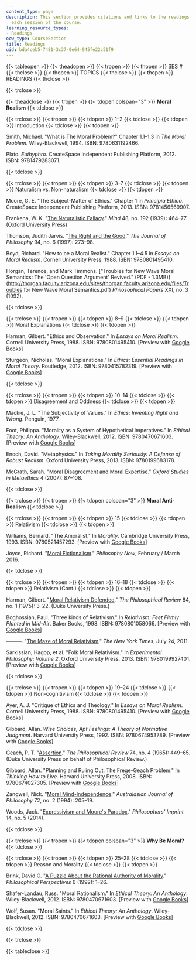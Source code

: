 ```yaml
---
content_type: page
description: This section provides citations and links to the readings assigned for
  each session of the course.
learning_resource_types:
- Readings
ocw_type: CourseSection
title: Readings
uid: bda4ceb5-7481-3c37-0e64-945fe22c51f9
---
```


{{< tableopen >}}
{{< theadopen >}}
{{< tropen >}}
{{< thopen >}}
SES #
{{< thclose >}}
{{< thopen >}}
TOPICS
{{< thclose >}}
{{< thopen >}}
READINGS
{{< thclose >}}

{{< trclose >}}

{{< theadclose >}}
{{< tropen >}}
{{< tdopen colspan="3" >}}
**Moral Realism**
{{< tdclose >}}

{{< trclose >}}
{{< tropen >}}
{{< tdopen >}}
1–2
{{< tdclose >}}
{{< tdopen >}}
Introduction
{{< tdclose >}}
{{< tdopen >}}


Smith, Michael. "What is The Moral Problem?" Chapter 1.1–1.3 in _The Moral Problem_. Wiley-Blackwell, 1994. ISBN: 9780631192466.

Plato. _Euthyphro_. CreateSpace Independent Publishing Platform, 2012. ISBN: 9781479283071.


{{< tdclose >}}

{{< trclose >}}
{{< tropen >}}
{{< tdopen >}}
3–7
{{< tdclose >}}
{{< tdopen >}}
Naturalism vs. Non-naturalism
{{< tdclose >}}
{{< tdopen >}}


Moore, G. E. "The Subject-Matter of Ethics." Chapter 1 in _Principia Ethica_. CreateSpace Independent Publishing Platform, 2013. ISBN: 9781456569907.

Frankena, W. K. "[The Naturalistic Fallacy](http://www.jstor.org/stable/2250706)." _Mind_ 48, no. 192 (1939): 464–77. (Oxford University Press)

Thomson, Judith Jarvis. "[The Right and the Good](http://dx.doi.org/10.2307/2564542)." _The Journal of Philosophy_ 94, no. 6 (1997): 273–98.

Boyd, Richard. "How to be a Moral Realist." Chapter 1.1–4.5 in _Essays on Moral Realism_. Cornell University Press, 1988. ISBN: 9780801495410.

Horgan, Terence, and Mark Timmons. ["Troubles for New Wave Moral Semantics: The 'Open Question Argument' Revived." (PDF - 1.3MB)](http://thorgan.faculty.arizona.edu/sites/thorgan.faculty.arizona.edu/files/Troubles for New Wave Moral Semantics.pdf) _Philosophical Papers_ XXI, no. 3 (1992).


{{< tdclose >}}

{{< trclose >}}
{{< tropen >}}
{{< tdopen >}}
8–9
{{< tdclose >}}
{{< tdopen >}}
Moral Explanations
{{< tdclose >}}
{{< tdopen >}}


Harman, Gilbert. "Ethics and Observation." In _Essays on Moral Realism_. Cornell University Press, 1988. ISBN: 9780801495410. \[Preview with [Google Books](http://books.google.com/books?id=-msmrkE-67IC&pg=PA119#v=onepage)\]

Sturgeon, Nicholas. "Moral Explanations." In _Ethics: Essential Readings in Moral Theory_. Routledge, 2012. ISBN: 9780415782319. \[Preview with [Google Books](http://books.google.com/books?id=KaHbCgAAQBAJ&pg=PA164#v=onepage)\]


{{< tdclose >}}

{{< trclose >}}
{{< tropen >}}
{{< tdopen >}}
10–14
{{< tdclose >}}
{{< tdopen >}}
Disagreement and Oddness
{{< tdclose >}}
{{< tdopen >}}


Mackie, J. L. "The Subjectivity of Values." In _Ethics: Inventing Right and Wrong_. Penguin, 1977.

Foot, Philippa. "Morality as a System of Hypothetical Imperatives." In _Ethical Theory: An Anthology_. Wiley-Blackwell, 2012. ISBN: 9780470671603. \[Preview with [Google Books](http://books.google.com/books?id=P-1CpL6XDTYC&pg=PA138#v=onepage)\]

Enoch, David. "Metaphysics." In _Taking Morality Seriously: A Defense of Robust Realism_. Oxford University Press, 2013. ISBN: 9780199683178.

McGrath, Sarah. "[Moral Disagreement and Moral Expertise](http://philpapers.org/rec/MCGMDA)." _Oxford Studies in Metaethics_ 4 (2007): 87–108.


{{< tdclose >}}

{{< trclose >}}
{{< tropen >}}
{{< tdopen colspan="3" >}}
**Moral Anti-Realism**
{{< tdclose >}}

{{< trclose >}}
{{< tropen >}}
{{< tdopen >}}
15
{{< tdclose >}}
{{< tdopen >}}
Relativism
{{< tdclose >}}
{{< tdopen >}}


Williams, Bernard. "The Amoralist." In _Morality_. Cambridge University Press, 1993. ISBN: 9780521457293. \[Preview with [Google Books](http://books.google.com/books?id=CPlEQ36EJw0C&pg=PA3#v=onepage)\]

Joyce, Richard. "[Moral Fictionalism](https://philosophynow.org/issues/82/Moral_Fictionalism)." _Philosophy Now_, February / March 2016.


{{< tdclose >}}

{{< trclose >}}
{{< tropen >}}
{{< tdopen >}}
16–18
{{< tdclose >}}
{{< tdopen >}}
Relativism (Cont.)
{{< tdclose >}}
{{< tdopen >}}


Harman, Gilbert. "[Moral Relativism Defended](http://www.jstor.org/stable/2184078)." _The Philosophical Review_ 84, no. 1 (1975): 3–22. (Duke University Press.)

Boghossian, Paul. "Three kinds of Relativism." In _Relativism: Feet Firmly Planted in Mid-Air_. Baker Books, 1998. ISBN: 9780801058066. \[Preview with [Google Books](http://books.google.com/books?id=JulBONF0BKMC&pg=PA36#v=onepage)\]

———. "[The Maze of Moral Relativism](http://opinionator.blogs.nytimes.com/2011/07/24/the-maze-of-moral-relativism/?_r=0)," _The New York Times_, July 24, 2011.

Sarkissian, Hagop, et al. "Folk Moral Relativism." In _Experimental Philosophy: Volume 2_. Oxford University Press, 2013. ISBN: 9780199927401. \[Preview with [Google Books](http://books.google.com/books?id=IVLSAQAAQBAJ&pg=PA169#v=onepage)\]


{{< tdclose >}}

{{< trclose >}}
{{< tropen >}}
{{< tdopen >}}
19–24
{{< tdclose >}}
{{< tdopen >}}
Non-cognitivism
{{< tdclose >}}
{{< tdopen >}}


Ayer, A. J. "Critique of Ethics and Theology." In _Essays on Moral Realism_. Cornell University Press, 1988. ISBN: 9780801495410. \[Preview with [Google Books](http://books.google.com/books?id=-msmrkE-67IC&pg=PA27#v=onepage)\]

Gibbard, Allan. _Wise Choices, Apt Feelings: A Theory of Normative Judgment_. Harvard University Press, 1992. ISBN: 9780674953789. \[Preview with [Google Books](http://books.google.com/books?id=lKfvFSZtYOEC&pg=PAfrontcover)\]

Geach, P. T. "[Assertion](http://dx.doi.org/10.2307/2183123 )." _The Philosophical Review_ 74, no. 4 (1965): 449–65. (Duke University Press on behalf of Philosophical Review.)

Gibbard, Allan. "Planning and Ruling Out: The Frege-Geach Problem." In _Thinking How to Live_. Harvard University Press, 2008. ISBN: 9780674027305. \[Preview with [Google Books](http://books.google.com/books?id=GdQmEQ4YdIwC&pg=PA41#v=onepage)\]

Zangwell, Nick. "[Moral Mind-Independence](http://dx.doi.org/10.1080/00048409412346011)." _Australasian Journal of Philosophy_ 72, no. 2 (1994): 205–19.

Woods, Jack. "[Expressivism and Moore's Paradox](http://hdl.handle.net/2027/spo.3521354.0014.005)." _Philosophers' Imprint_ 14, no. 5 (2014).


{{< tdclose >}}

{{< trclose >}}
{{< tropen >}}
{{< tdopen colspan="3" >}}
**Why Be Moral?**
{{< tdclose >}}

{{< trclose >}}
{{< tropen >}}
{{< tdopen >}}
25–28
{{< tdclose >}}
{{< tdopen >}}
Reason and Morality
{{< tdclose >}}
{{< tdopen >}}


Brink, David O. "[A Puzzle About the Rational Authority of Morality](http://dx.doi.org/10.2307/2214236)." _Philosophical Perspectives_ 6 (1992): 1–26.

Shafer-Landau, Russ. "Moral Rationalism." In _Ethical Theory: An Anthology_. Wiley-Blackwell, 2012. ISBN: 9780470671603. \[Preview with [Google Books](http://books.google.com/books?id=P-1CpL6XDTYC&pg=PA159#v=onepage)\]

Wolf, Susan. "Moral Saints." In _Ethical Theory: An Anthology_. Wiley-Blackwell, 2012. ISBN: 9780470671603. \[Preview with [Google Books](https://books.google.com/books?id=P-1CpL6XDTYC&lpg=PP1&pg=PA200#v=onepage&q&f=false)\]


{{< tdclose >}}

{{< trclose >}}

{{< tableclose >}}
